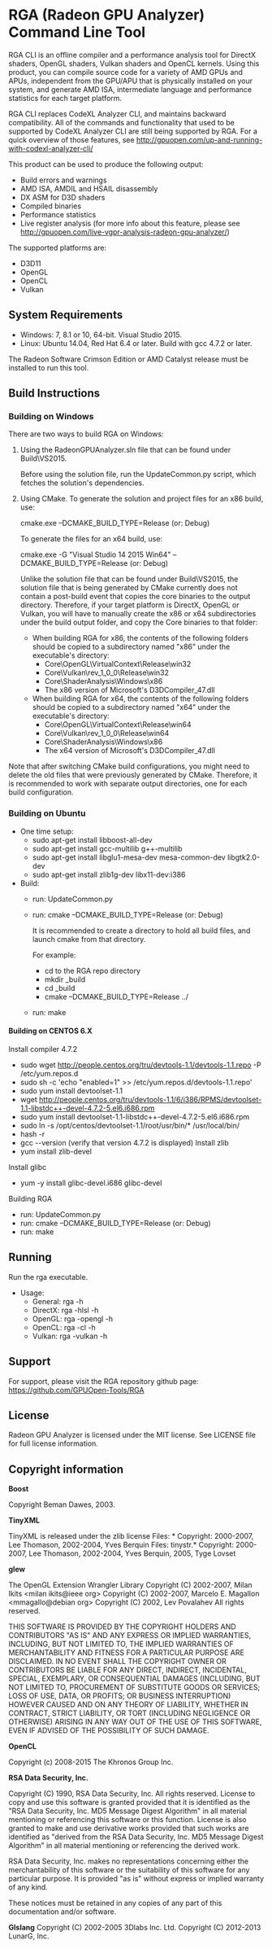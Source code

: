 ﻿# RGA (Radeon GPU Analyzer) Command Line Tool #

RGA CLI is an offline compiler and a performance analysis tool for DirectX shaders, OpenGL shaders,
Vulkan shaders and OpenCL kernels. Using this product, you can compile source code for a variety of AMD GPUs and APUs,
independent from the GPU/APU that is physically installed on your system, and generate AMD ISA, intermediate language 
and performance statistics for each target platform.

RGA CLI replaces CodeXL Analyzer CLI, and maintains backward compatibility. All of the commands and functionality that
used to be supported by CodeXL Analyzer CLI are still being supported by RGA. For a quick overview of those features,
see http://gpuopen.com/up-and-running-with-codexl-analyzer-cli/

This product can be used to produce the following output:
* Build errors and warnings
* AMD ISA, AMDIL and HSAIL disassembly
* DX ASM for D3D shaders
* Compiled binaries
* Performance statistics
* Live register analysis (for more info about this feature, please see http://gpuopen.com/live-vgpr-analysis-radeon-gpu-analyzer/)

The supported platforms are:
* D3D11
* OpenGL
* OpenCL
* Vulkan

## System Requirements ##

* Windows: 7, 8.1 or 10, 64-bit. Visual Studio 2015.
* Linux: Ubuntu 14.04, Red Hat 6.4 or later. Build with gcc 4.7.2 or later.

The Radeon Software Crimson Edition or AMD Catalyst release must be installed to run this tool.

## Build Instructions ##

### Building on Windows ###
There are two ways to build RGA on Windows:

1. Using the RadeonGPUAnalyzer.sln file that can be found under Build\VS2015.

   Before using the solution file, run the UpdateCommon.py script, which fetches the solution's dependencies.

2. Using CMake. To generate the solution and project files for an x86 build, use:

   cmake.exe –DCMAKE_BUILD_TYPE=Release (or: Debug) <full path to the RGA repo directory>
   
   To generate the files for an x64 build, use:
   
   cmake.exe -G "Visual Studio 14 2015 Win64"  –DCMAKE_BUILD_TYPE=Release (or: Debug) <full path to the RGA repo directory>
   
   Unlike the solution file that can be found under Build\VS2015, the solution file that is being generated by CMake currently
   does not contain a post-build event that copies the core binaries to the output directory. Therefore, if your target platform
   is DirectX, OpenGL or Vulkan, you will have to manually create the x86 or x64 subdirectories under the build output folder, and copy
   the Core binaries to that folder:
   * When building RGA for x86, the contents of the following folders should be copied to a subdirectory named "x86" under the executable's directory: 
     * Core\OpenGL\VirtualContext\Release\win32 
     * Core\Vulkan\rev_1_0_0\Release\win32 
     * Core\ShaderAnalysis\Windows\x86
     * The x86 version of Microsoft's D3DCompiler_47.dll 
   * When building RGA for x64, the contents of the following folders should be copied to a subdirectory named "x64" under the executable's directory: 
     * Core\OpenGL\VirtualContext\Release\win64
     * Core\Vulkan\rev_1_0_0\Release\win64
     * Core\ShaderAnalysis\Windows\x86
     * The x64 version of Microsoft's D3DCompiler_47.dll 
       
Note that after switching CMake build configurations, you might need to delete the old files that were previously generated by CMake. Therefore, 
it is recommended to work with separate output directories, one for each build configuration.

### Building on Ubuntu ###
* One time setup:
  * sudo apt-get install libboost-all-dev
  * sudo apt-get install gcc-multilib g++-multilib
  * sudo apt-get install libglu1-mesa-dev mesa-common-dev libgtk2.0-dev
  * sudo apt-get install zlib1g-dev libx11-dev:i386
* Build: 
  * run: UpdateCommon.py
  * run: cmake –DCMAKE_BUILD_TYPE=Release (or: Debug) <full or relative path to the RGA repo directory>
    
	It is recommended to create a directory to hold all build files, and launch cmake from that directory.
	
	For example:
	* cd to the RGA repo directory
	* mkdir _build
	* cd _build
	* cmake –DCMAKE_BUILD_TYPE=Release ../
  * run: make

#### Building on CENTOS 6.X ####
Install compiler 4.7.2
* sudo wget http://people.centos.org/tru/devtools-1.1/devtools-1.1.repo -P /etc/yum.repos.d
* sudo sh -c 'echo "enabled=1" >> /etc/yum.repos.d/devtools-1.1.repo'
* sudo yum install devtoolset-1.1
* wget http://people.centos.org/tru/devtools-1.1/6/i386/RPMS/devtoolset-1.1-libstdc++-devel-4.7.2-5.el6.i686.rpm
* sudo yum install devtoolset-1.1-libstdc++-devel-4.7.2-5.el6.i686.rpm
* sudo ln -s /opt/centos/devtoolset-1.1/root/usr/bin/* /usr/local/bin/
* hash -r
* gcc --version (verify that version 4.7.2 is displayed)
Install zlib
* yum install zlib-devel

Install glibc
* yum -y install glibc-devel.i686 glibc-devel
 
Building RGA
* run: UpdateCommon.py
* run: cmake –DCMAKE_BUILD_TYPE=Release (or: Debug) <full path to the RGA repo directory>
* run: make

## Running ##
Run the rga executable.

* Usage: 
  * General: rga -h
  * DirectX: rga -hlsl -h
  * OpenGL:  rga -opengl -h
  * OpenCL:  rga -cl -h
  * Vulkan:  rga -vulkan -h

## Support ##
For support, please visit the RGA repository github page: https://github.com/GPUOpen-Tools/RGA

## License ##
Radeon GPU Analyzer is licensed under the MIT license. See LICENSE file for full license information.

## Copyright information ##

**Boost**

Copyright Beman Dawes, 2003.
    
**TinyXML**

TinyXML is released under the zlib license
Files: *
Copyright: 2000-2007, Lee Thomason, 2002-2004, Yves Berquin 
Files: tinystr.*
Copyright: 2000-2007, Lee Thomason, 2002-2004, Yves Berquin, 2005, Tyge Lovset
    
**glew**

The OpenGL Extension Wrangler Library
Copyright (C) 2002-2007, Milan Ikits <milan ikits@ieee org>
Copyright (C) 2002-2007, Marcelo E. Magallon <mmagallo@debian org>
Copyright (C) 2002, Lev Povalahev
All rights reserved.

THIS SOFTWARE IS PROVIDED BY THE COPYRIGHT HOLDERS AND CONTRIBUTORS "AS IS" 
AND ANY EXPRESS OR IMPLIED WARRANTIES, INCLUDING, BUT NOT LIMITED TO, THE 
IMPLIED WARRANTIES OF MERCHANTABILITY AND FITNESS FOR A PARTICULAR PURPOSE
ARE DISCLAIMED. IN NO EVENT SHALL THE COPYRIGHT OWNER OR CONTRIBUTORS BE 
LIABLE FOR ANY DIRECT, INDIRECT, INCIDENTAL, SPECIAL, EXEMPLARY, OR 
CONSEQUENTIAL DAMAGES (INCLUDING, BUT NOT LIMITED TO, PROCUREMENT OF 
SUBSTITUTE GOODS OR SERVICES; LOSS OF USE, DATA, OR PROFITS; OR BUSINESS
INTERRUPTION) HOWEVER CAUSED AND ON ANY THEORY OF LIABILITY, WHETHER IN
CONTRACT, STRICT LIABILITY, OR TORT (INCLUDING NEGLIGENCE OR OTHERWISE)
ARISING IN ANY WAY OUT OF THE USE OF THIS SOFTWARE, EVEN IF ADVISED OF
THE POSSIBILITY OF SUCH DAMAGE.
    
**OpenCL**

Copyright (c) 2008-2015 The Khronos Group Inc.

**RSA Data Security, Inc.**

Copyright (C) 1990, RSA Data Security, Inc. All rights reserved.
License to copy and use this software is granted provided that
it is identified as the "RSA Data Security, Inc. MD5 Message
Digest Algorithm" in all material mentioning or referencing this 
software or this function.
License is also granted to make and use derivative works
provided that such works are identified as "derived from the RSA
Data Security, Inc. MD5 Message Digest Algorithm" in all
material mentioning or referencing the derived work.

RSA Data Security, Inc. makes no representations concerning
either the merchantability of this software or the suitability
of this software for any particular purpose.  It is provided "as
is" without express or implied warranty of any kind.

These notices must be retained in any copies of any part of this
documentation and/or software.
 
**Glslang**
Copyright (C) 2002-2005 3Dlabs Inc. Ltd.
Copyright (C) 2012-2013 LunarG, Inc.